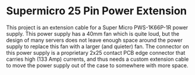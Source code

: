 # Supermicro 25 Pin Power Extension

This project is an extension cable for a Super Micro PWS-1K66P-1R power supply.
This power supply has a 40mm fan which is quite loud, but the design of many
servers does not leave enough space around the power supply to replace this fan
with a larger (and quieter) fan.  The connector on this power supply is a
proprietary 2x25 contact PCB edge connector that carries high (133 Amp)
currents, and thus needs a custom extension cable to move the power supply out
of the case to somewhere with more space.
